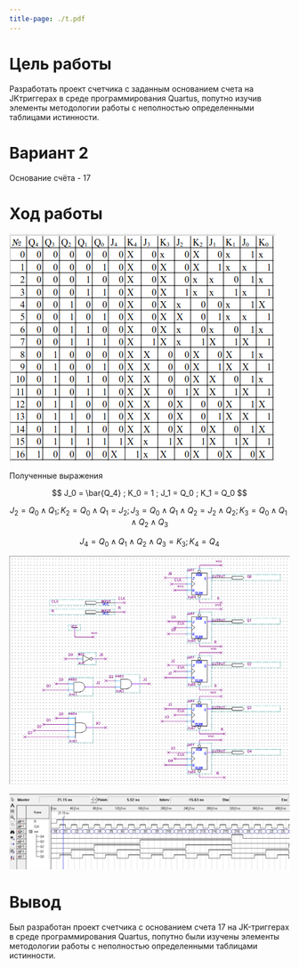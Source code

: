 ```yaml
---
title-page: ./t.pdf
---
```


# Цель работы

Разработать проект счетчика с заданным основанием счета на JKтриггерах в среде программирования Quartus, попутно изучив элементы методологии работы с неполностью определенными таблицами истинности. 

# Вариант 2

Основание счёта - 17

# Ход работы

![Таблица истинности, необходимая для реализации счётчика](image.png)

Полученные выражения

$$ J_0 = \bar{Q_4} ; K_0 = 1 ; J_1 = Q_0 ; K_1 = Q_0 $$

$$ J_2 = Q_0 \land Q_1 ; K_2 = Q_0 \land Q_1 = J_2 ; J_3 = Q_0 \land Q_1 \land Q_2 = J_2 \land Q_2 ; K_3 = Q_0 \land Q_1 \land Q_2 \land Q_3 $$

$$ J_4 = Q_0 \land Q_1 \land Q_2 \land Q_3 = K_3 ; K_4 = Q_4 $$

![Схема устройства](image-1.png)

![Временная диаграмма работы схемы](image-2.png)

# Вывод

Был разработан проект счетчика с основанием счета 17 на JK-триггерах в среде программирования Quartus, попутно были изучены элементы методологии работы с неполностью определенными таблицами истинности.